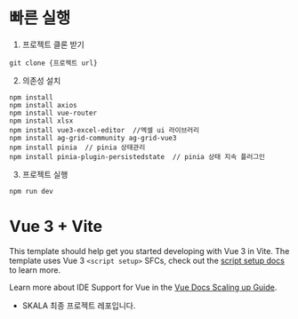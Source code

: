 # 빠른 실행

1. 프로젝트 클론 받기
```
git clone {프로젝트 url}
```

2. 의존성 설치
```
npm install
npm install axios
npm install vue-router
npm install xlsx
npm install vue3-excel-editor  //엑셀 ui 라이브러리
npm install ag-grid-community ag-grid-vue3  
npm install pinia  // pinia 상태관리
npm install pinia-plugin-persistedstate  // pinia 상태 지속 플러그인

```

3. 프로젝트 실행
```
npm run dev
```


# Vue 3 + Vite

This template should help get you started developing with Vue 3 in Vite. The template uses Vue 3 `<script setup>` SFCs, check out the [script setup docs](https://v3.vuejs.org/api/sfc-script-setup.html#sfc-script-setup) to learn more.

Learn more about IDE Support for Vue in the [Vue Docs Scaling up Guide](https://vuejs.org/guide/scaling-up/tooling.html#ide-support).


* SKALA 최종 프로젝트 레포입니다.